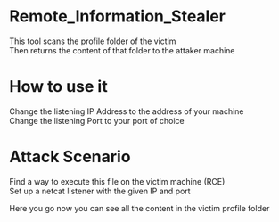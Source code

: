 # Remote_Information_Stealer
This tool scans the profile folder of the victim \
Then returns the content of that folder to the attaker machine

# How to use it
Change the listening IP Address to the address of your machine\
Change the listening Port to your port of choice

# Attack Scenario
Find a way to execute this file on the victim machine (RCE)\
Set up a netcat listener with the given IP and port

Here you go now you can see all the content in the victim profile folder
